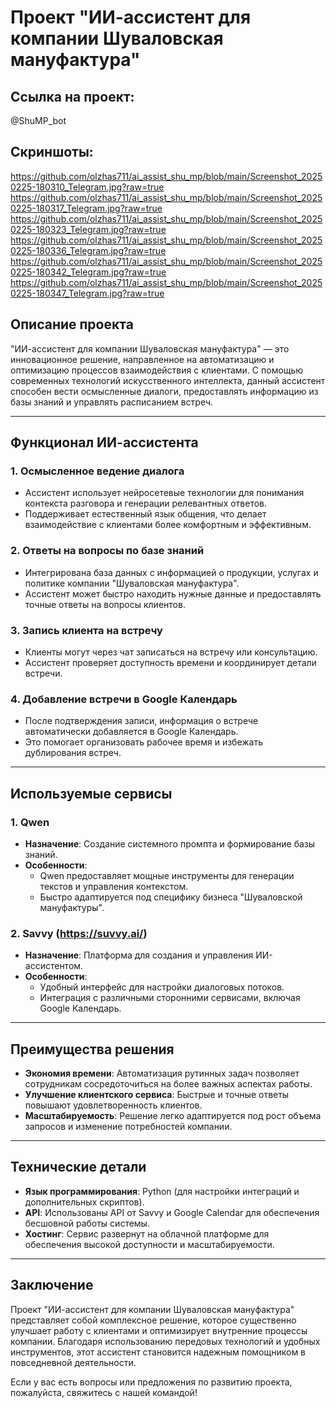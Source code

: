 # Проект "ИИ-ассистент для компании Шуваловская мануфактура"

## Ссылка на проект: 

@ShuMP_bot

## Скриншоты:

https://github.com/olzhas711/ai_assist_shu_mp/blob/main/Screenshot_20250225-180310_Telegram.jpg?raw=true
https://github.com/olzhas711/ai_assist_shu_mp/blob/main/Screenshot_20250225-180317_Telegram.jpg?raw=true
https://github.com/olzhas711/ai_assist_shu_mp/blob/main/Screenshot_20250225-180323_Telegram.jpg?raw=true
https://github.com/olzhas711/ai_assist_shu_mp/blob/main/Screenshot_20250225-180336_Telegram.jpg?raw=true
https://github.com/olzhas711/ai_assist_shu_mp/blob/main/Screenshot_20250225-180342_Telegram.jpg?raw=true
https://github.com/olzhas711/ai_assist_shu_mp/blob/main/Screenshot_20250225-180347_Telegram.jpg?raw=true

## Описание проекта

"ИИ-ассистент для компании Шуваловская мануфактура" — это инновационное решение, направленное на автоматизацию и оптимизацию процессов взаимодействия с клиентами. С помощью современных технологий искусственного интеллекта, данный ассистент способен вести осмысленные диалоги, предоставлять информацию из базы знаний и управлять расписанием встреч.

---

## Функционал ИИ-ассистента

### 1. **Осмысленное ведение диалога**
   - Ассистент использует нейросетевые технологии для понимания контекста разговора и генерации релевантных ответов.
   - Поддерживает естественный язык общения, что делает взаимодействие с клиентами более комфортным и эффективным.

### 2. **Ответы на вопросы по базе знаний**
   - Интегрирована база данных с информацией о продукции, услугах и политике компании "Шуваловская мануфактура".
   - Ассистент может быстро находить нужные данные и предоставлять точные ответы на вопросы клиентов.

### 3. **Запись клиента на встречу**
   - Клиенты могут через чат записаться на встречу или консультацию.
   - Ассистент проверяет доступность времени и координирует детали встречи.

### 4. **Добавление встречи в Google Календарь**
   - После подтверждения записи, информация о встрече автоматически добавляется в Google Календарь.
   - Это помогает организовать рабочее время и избежать дублирования встреч.

---

## Используемые сервисы

### 1. **Qwen**
   - **Назначение**: Создание системного промпта и формирование базы знаний.
   - **Особенности**:
     - Qwen предоставляет мощные инструменты для генерации текстов и управления контекстом.
     - Быстро адаптируется под специфику бизнеса "Шуваловской мануфактуры".

### 2. **Savvy (https://suvvy.ai/)**
   - **Назначение**: Платформа для создания и управления ИИ-ассистентом.
   - **Особенности**:
     - Удобный интерфейс для настройки диалоговых потоков.
     - Интеграция с различными сторонними сервисами, включая Google Календарь.

---

## Преимущества решения

- **Экономия времени**: Автоматизация рутинных задач позволяет сотрудникам сосредоточиться на более важных аспектах работы.
- **Улучшение клиентского сервиса**: Быстрые и точные ответы повышают удовлетворенность клиентов.
- **Масштабируемость**: Решение легко адаптируется под рост объема запросов и изменение потребностей компании.

---

## Технические детали

- **Язык программирования**: Python (для настройки интеграций и дополнительных скриптов).
- **API**: Использованы API от Savvy и Google Calendar для обеспечения бесшовной работы системы.
- **Хостинг**: Сервис развернут на облачной платформе для обеспечения высокой доступности и масштабируемости.

---

## Заключение

Проект "ИИ-ассистент для компании Шуваловская мануфактура" представляет собой комплексное решение, которое существенно улучшает работу с клиентами и оптимизирует внутренние процессы компании. Благодаря использованию передовых технологий и удобных инструментов, этот ассистент становится надежным помощником в повседневной деятельности. 

Если у вас есть вопросы или предложения по развитию проекта, пожалуйста, свяжитесь с нашей командой!
